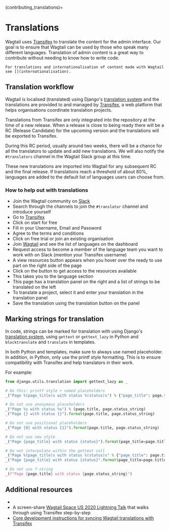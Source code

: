 (contributing_translations)=

# Translations

Wagtail uses [Transifex](https://www.transifex.com/) to translate the content for the admin interface. Our goal is to ensure that Wagtail can be used by those who speak many different languages. Translation of admin content is a great way to contribute without needing to know how to write code.

```{note}
For translations and internationalisation of content made with Wagtail see [](internationalisation).
```

## Translation workflow

Wagtail is localised (translated) using Django's [translation system](django:topics/i18n/translation) and the translations are provided to and managed by [Transifex](https://www.transifex.com/), a web platform that helps organisations coordinate translation projects.

Translations from Transifex are only integrated into the repository at the time of a new release. When a release is close to being ready there will be a RC (Release Candidate) for the upcoming version and the translations will be exported to Transifex.

During this RC period, usually around two weeks, there will be a chance for all the translators to update and add new translations. We will also notify the `#translators` channel in the Wagtail Slack group at this time.

These new translations are imported into Wagtail for any subsequent RC and the final release. If translations reach a threshold of about 80%, languages are added to the default list of languages users can choose from.

### How to help out with translations

-   Join the Wagtail community on [Slack](https://wagtail.org/slack/)
-   Search through the channels to join the `#translator` channel and introduce yourself
-   Go to [Transifex](https://www.transifex.com/)
-   Click on start for free
-   Fill in your Username, Email and Password
-   Agree to the terms and conditions
-   Click on free trial or join an existing organisation
-   Join [Wagtail](https://app.transifex.com/torchbox/wagtail/dashboard/) and see the list of languages on the dashboard
-   Request access to become a member of the language team you want to work with on Slack (mention your Transifex username)
-   A view resources button appears when you hover over the ready to use part on the right side of the page
-   Click on the button to get access to the resources available
-   This takes you to the language section
-   This page has a translation panel on the right and a list of strings to be translated on the left
-   To translate a project, select it and enter your translation in the translation panel
-   Save the translation using the translation button on the panel

## Marking strings for translation

In code, strings can be marked for translation with using Django's [translation system](django:topics/i18n/translation), using `gettext` or `gettext_lazy` in Python and `blocktranslate` and `translate` in templates.

In both Python and templates, make sure to always use named placeholder. In addition, in Python, only use the printf style formatting. This is to ensure compatibility with Transifex and help translators in their work.

For example:

```python
from django.utils.translation import gettext_lazy as _

# Do this: printf style + named placeholders
_("Page %(page_title)s with status %(status)s") % {"page_title": page.title, "status": page.status_string}

# Do not use anonymous placeholders
_("Page %s with status %s") % (page.title, page.status_string)
_("Page {} with status {}").format(page.title, page.status_string)

# Do not use positional placeholders
_("Page {0} with status {1}").format(page.title, page.status_string)

# Do not use new style
_("Page {page_title} with status {status}").format(page_title=page.title, status=page.status_string)

# Do not interpolate within the gettext call
_("Page %(page_title)s with status %(status)s" % {"page_title": page.title, "status": page.status_string})
_("Page {page_title} with status {status}".format(page_title=page.title, status=page.status_string))

# Do not use f-string
_(f"Page {page.title} with status {page.status_string}")
```

## Additional resources

-   [](django:topics/i18n/translation)
-   A screen-share [Wagtail Space US 2020 Lightning Talk](https://www.youtube.com/watch?v=sLI_AuOMUQw&t=17s) that walks through using Transifex step-by-step
-   [Core development instructions for syncing Wagtail translations with Transifex](https://github.com/wagtail/wagtail/wiki/Managing-Wagtail-translations)
